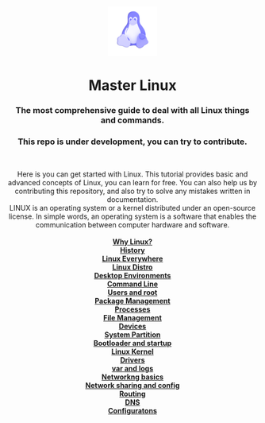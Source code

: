 <!--🖇🖇🖇🖇🖇-->
 <p align="center">
   <img width="100" height="100" src="./assets/linux.png" alt="Logo">
  </p>
  <h1 align="center"><b>Master Linux</b></h1>
  <h3 align="center"><b>The most comprehensive guide to deal with all Linux things and commands.</b></h3>
  <h3 align="center"><b>This repo is under development, you can try to contribute.</b></h3>
<!--🖇🖇🖇🖇🖇-->
<br />
<p align="center">
  Here is you can get started with Linux.
  This tutorial provides basic and advanced concepts of Linux, you can learn for free.
  You can also help us by contributing this repository, and also try to solve any mistakes written in documentation. <br/>
  LINUX is an operating system or a kernel distributed under an open-source license. In simple words, an operating system is a software that enables the communication between computer hardware and software.
    <br />
    <br />
    <a href="./Why/whylinux.md"><strong>Why Linux?</strong></a><br />
    <a href="./History/history.md"><strong>History</strong></a><br />
    <a href="./LinuxEverywhere/linuxeverywhere.md"><strong>Linux Everywhere</strong></a><br />
    <a href="./Distros/distributions.md"><strong>Linux Distro</strong></a><br />
    <a href="./DesktopEnv/desktopenv.md"><strong>Desktop Environments</strong></a><br />
    <a href="./commadline/commandline.md"><strong>Command Line</strong></a><br />
    <a href="#"><strong>Users and root</strong></a><br />
    <a href="#"><strong>Package Management</strong></a><br />
    <a href="#"><strong>Processes</strong></a><br />
    <a href="#"><strong>File Management</strong></a><br />
    <a href="#"><strong>Devices</strong></a><br />
    <a href="#"><strong>System Partition</strong></a><br />
    <a href="#"><strong>Bootloader and startup</strong></a><br />
    <a href="#"><strong>Linux Kernel</strong></a><br />
    <a href="#"><strong>Drivers</strong></a><br />
    <a href="#"><strong>var and logs</strong></a><br />
    <a href="#"><strong>Networkng basics</strong></a><br />
    <a href="#"><strong>Network sharing and config</strong></a><br />
    <a href="#"><strong>Routing</strong></a><br />
    <a href="#"><strong>DNS</strong></a><br />
    <a href="#"><strong>Configuratons</strong></a><br />
    <br /> <br />

